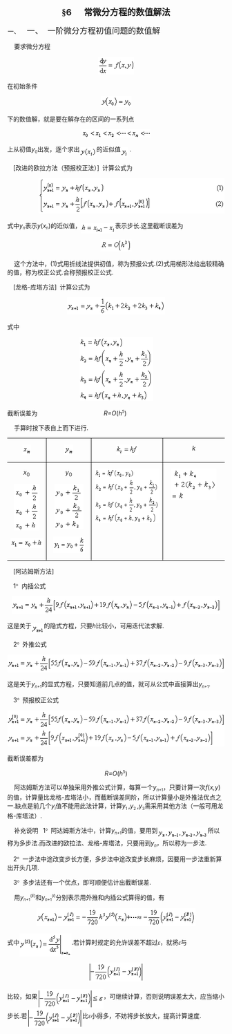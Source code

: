 <div class=Section1>
<p class=MsoNormal align=center style='text-align:center;text-autospace:none;
vertical-align:bottom'><b><span lang=ZH-CN style='font-size:15.0pt;font-family:
宋体_GB2312'>§</span></b><b><span lang=EN-US style='font-size:15.0pt'>6&nbsp;&nbsp;&nbsp;&nbsp;&nbsp;
</span></b><b><span lang=ZH-CN style='font-size:15.0pt;font-family:宋体_GB2312'>常微分方程的数值解法</span></b></p>
<p class=MsoNormal style='margin-left:36.0pt;text-indent:-35.25pt;text-autospace:
none;vertical-align:bottom'><span lang=EN-US>一、<span style='font:7.0pt "Times New Roman"'>&nbsp;&nbsp;&nbsp;&nbsp;&nbsp;&nbsp;
</span></span><span lang=ZH-CN style='font-size:14.0pt;font-family:宋体_GB2312'>一、</span><span
lang=EN-US style='font-size:7.0pt'>&nbsp;&nbsp;&nbsp; </span><span lang=ZH-CN
style='font-size:14.0pt;font-family:宋体_GB2312'>一阶微分方程初值问题的数值解</span></p>
<p class=MsoNormal style='text-autospace:none;vertical-align:bottom'><span
lang=EN-US>&nbsp;&nbsp;&nbsp; </span><span lang=ZH-CN style='font-family:宋体_GB2312'>要求微分方程</span></p>
<p class=MsoNormal align=center style='text-align:center;text-autospace:none;
vertical-align:bottom'><sub><span lang=EN-US><img width=84 height=41
src="res/17e9d95da129bdd93c34fb6cc6aaaa52_5779_files/image002.gif"
u1:shapes="_x0000_i1025"></span></sub></p>
<p class=MsoNormal style='text-autospace:none;vertical-align:bottom'><span
lang=ZH-CN style='font-family:宋体_GB2312'>在初始条件</span></p>
<p class=MsoNormal align=center style='text-align:center;text-autospace:none;
vertical-align:bottom'><sub><span lang=EN-US><img width=71 height=25
src="res/17e9d95da129bdd93c34fb6cc6aaaa52_5779_files/image004.gif"
u1:shapes="_x0000_i1026"></span></sub></p>
<p class=MsoNormal style='text-autospace:none;vertical-align:bottom'><span
lang=ZH-CN style='font-family:宋体_GB2312'>下的数值解，就是要在解存在的区间的一系列点</span></p>
<p class=MsoNormal align=center style='text-align:center;text-autospace:none;
vertical-align:bottom'><sub><span lang=EN-US><img width=159 height=19
src="res/17e9d95da129bdd93c34fb6cc6aaaa52_5779_files/image006.gif"
u1:shapes="_x0000_i1027"></span></sub></p>
<p class=MsoNormal style='text-autospace:none;vertical-align:bottom'><span
lang=ZH-CN style='font-family:宋体_GB2312'>上从初值</span><i><span lang=EN-US>y</span></i><sub><span
lang=EN-US style='font-size:7.0pt'>0</span></sub><span lang=ZH-CN
style='font-family:宋体_GB2312'>出发，逐个求出</span><sub><span lang=EN-US><img
width=39 height=24
src="res/17e9d95da129bdd93c34fb6cc6aaaa52_5779_files/image008.gif"
u1:shapes="_x0000_i1028" align=absmiddle></span></sub><span lang=ZH-CN
style='font-family:宋体_GB2312'>的近似值</span><sub><span lang=EN-US><img width=17
height=24
src="res/17e9d95da129bdd93c34fb6cc6aaaa52_5779_files/image010.gif"
u1:shapes="_x0000_i1029" align=absmiddle></span></sub><span lang=EN-US> .</span></p>
<p class=MsoNormal style='text-autospace:none;vertical-align:bottom'><span
lang=EN-US style='font-family:宋体_GB2312'>&nbsp;&nbsp;&nbsp; </span><span
lang=EN-US>[</span><span lang=ZH-CN style='font-family:宋体_GB2312'>改进的欧拉方法（预报校正法）</span><span
lang=EN-US>]</span><span lang=EN-US style='font-family:宋体_GB2312'>&nbsp; </span><span
lang=ZH-CN style='font-family:宋体_GB2312'>计算公式为</span></p>
<p class=MsoNormal align=right style='text-align:right;text-autospace:none;
vertical-align:bottom'><sub><span lang=EN-US><img width=431 height=83
src="res/17e9d95da129bdd93c34fb6cc6aaaa52_5779_files/image012.gif"
u1:shapes="_x0000_i1039"></span></sub></p>
<p class=MsoNormal style='text-autospace:none;vertical-align:bottom'><span
lang=ZH-CN style='font-family:宋体_GB2312'>式中</span><i><span lang=EN-US>y</span></i><i><sub><span
lang=EN-US style='font-size:7.0pt'>n</span></sub></i><span lang=ZH-CN
style='font-family:宋体_GB2312'>表示</span><i><span lang=EN-US>y</span></i><span
lang=EN-US>(<i>x</i></span><i><sub><span lang=EN-US style='font-size:7.0pt'>n</span></sub></i><span
lang=EN-US>)</span><span lang=ZH-CN style='font-family:宋体_GB2312'>的近似值，</span><i><sub><span
lang=EN-US><img width=79 height=24
src="res/17e9d95da129bdd93c34fb6cc6aaaa52_5779_files/image014.gif"
u1:shapes="_x0000_i1040" align=absmiddle></span></sub></i><span lang=ZH-CN
style='font-family:宋体_GB2312'>表示步长</span><span lang=EN-US>.</span><span
lang=ZH-CN style='font-family:宋体_GB2312'>这里截断误差为</span></p>
<p class=MsoNormal align=center style='text-align:center;text-autospace:none;
vertical-align:bottom'><sub><span lang=EN-US><img width=72 height=29
src="res/17e9d95da129bdd93c34fb6cc6aaaa52_5779_files/image016.gif"
u1:shapes="_x0000_i1041"></span></sub></p>
<p class=MsoNormal style='text-autospace:none;vertical-align:bottom'><span
lang=EN-US>&nbsp;&nbsp;&nbsp; </span><span lang=ZH-CN style='font-family:宋体_GB2312'>这个方法中，</span><span
lang=EN-US>(1)</span><span lang=ZH-CN style='font-family:宋体_GB2312'>式用折线法提供初值，称为预报公式</span><span
lang=EN-US>.(2)</span><span lang=ZH-CN style='font-family:宋体_GB2312'>式用梯形法给出较精确的值，称为校正公式</span><span
lang=EN-US>.</span><span lang=ZH-CN style='font-family:宋体_GB2312'>合称预报校正公式</span><span
lang=EN-US>.</span></p>
<p class=MsoNormal style='text-autospace:none;vertical-align:bottom'><span
lang=EN-US style='font-family:宋体_GB2312'>&nbsp;&nbsp;&nbsp; </span><span
lang=EN-US>[</span><span lang=ZH-CN style='font-family:宋体_GB2312'>龙格</span><span
lang=EN-US>-</span><span lang=ZH-CN style='font-family:宋体_GB2312'>库塔方法</span><span
lang=EN-US>]</span><span lang=EN-US style='font-family:宋体_GB2312'>&nbsp; </span><span
lang=ZH-CN style='font-family:宋体_GB2312'>计算公式为</span></p>
<p class=MsoNormal align=center style='text-align:center;text-autospace:none;
vertical-align:bottom'><sub><span lang=EN-US><img width=228 height=41
src="res/17e9d95da129bdd93c34fb6cc6aaaa52_5779_files/image018.gif"
u1:shapes="_x0000_i1042"></span></sub></p>
<p class=MsoNormal style='text-autospace:none;vertical-align:bottom'><span
lang=ZH-CN style='font-family:宋体_GB2312'>式中</span></p>
<p class=MsoNormal align=center style='text-align:center;text-autospace:none;
vertical-align:bottom'><sub><span lang=EN-US><img width=171 height=148
src="res/17e9d95da129bdd93c34fb6cc6aaaa52_5779_files/image020.gif"
u1:shapes="_x0000_i1043"></span></sub></p>
<p class=MsoNormal style='text-autospace:none;vertical-align:bottom'><span
lang=ZH-CN style='font-family:宋体_GB2312'>截断误差为</span><span lang=EN-US>&nbsp;&nbsp;&nbsp;&nbsp;&nbsp;&nbsp;&nbsp;&nbsp;&nbsp;&nbsp;&nbsp;&nbsp;&nbsp;&nbsp;&nbsp;&nbsp;&nbsp;&nbsp;&nbsp;&nbsp;&nbsp;&nbsp;&nbsp;&nbsp;&nbsp;&nbsp;&nbsp;&nbsp;&nbsp;&nbsp;&nbsp;&nbsp;&nbsp;&nbsp;&nbsp;&nbsp;&nbsp;&nbsp;
<i>R=O</i>(<i>h</i></span><sup><span lang=EN-US style='font-size:7.0pt'>5</span></sup><span
lang=EN-US>)</span></p>
<p class=MsoNormal style='text-autospace:none;vertical-align:bottom'><span
lang=EN-US>&nbsp;&nbsp;&nbsp; </span><span lang=ZH-CN style='font-family:宋体_GB2312'>手算时按下表自上而下进行</span><span
lang=EN-US>.</span></p>
<table class=MsoNormalTable border=1 cellspacing=0 cellpadding=0
 style='border-collapse:collapse;border:none'>
 <tr style='height:28.5pt'>
  <td width=105 valign=top style='width:78.75pt;border:solid windowtext 1.0pt;
  border-left:none;padding:0mm 5.4pt 0mm 5.4pt;height:28.5pt'>
  <p class=MsoNormal align=center style='text-align:center'><i><sub><span
  lang=EN-US><img width=20 height=24
  src="res/17e9d95da129bdd93c34fb6cc6aaaa52_5779_files/image022.gif"
  u1:shapes="_x0000_i1044"></span></sub></i></p>
  </td>
  <td width=126 valign=top style='width:94.5pt;border:solid windowtext 1.0pt;
  border-left:none;padding:0mm 5.4pt 0mm 5.4pt;height:28.5pt'>
  <p class=MsoNormal align=center style='text-align:center'><i><sub><span
  lang=EN-US><img width=21 height=24
  src="res/17e9d95da129bdd93c34fb6cc6aaaa52_5779_files/image024.gif"
  u1:shapes="_x0000_i1045"></span></sub></i></p>
  </td>
  <td width=224 valign=top style='width:168.0pt;border:solid windowtext 1.0pt;
  border-left:none;padding:0mm 5.4pt 0mm 5.4pt;height:28.5pt'>
  <p class=MsoNormal align=center style='text-align:center'><sub><span
  lang=EN-US><img width=52 height=24
  src="res/17e9d95da129bdd93c34fb6cc6aaaa52_5779_files/image026.gif"
  u1:shapes="_x0000_i1046"></span></sub></p>
  </td>
  <td width=189 valign=top style='width:50.0mm;border-top:solid windowtext 1.0pt;
  border-left:none;border-bottom:solid windowtext 1.0pt;border-right:none;
  padding:0mm 5.4pt 0mm 5.4pt;height:28.5pt'>
  <p class=MsoNormal align=center style='text-align:center'><i><span
  lang=EN-US>k</span></i></p>
  </td>
 </tr>
 <tr>
  <td width=105 valign=top style='width:78.75pt;border-top:none;border-left:
  none;border-bottom:solid windowtext 1.0pt;border-right:solid windowtext 1.0pt;
  padding:0mm 5.4pt 0mm 5.4pt'>
  <p class=MsoNormal align=center style='text-align:center'><i><span
  lang=EN-US>x</span></i><sub><span lang=EN-US>0</span></sub></p>
  <p class=MsoNormal align=center style='text-align:center'><sub><span
  lang=EN-US><img width=58 height=108
  src="res/17e9d95da129bdd93c34fb6cc6aaaa52_5779_files/image028.gif"
  u1:shapes="_x0000_i1047"></span></sub></p>
  <p class=MsoNormal align=center style='text-align:center'><sub><span
  lang=EN-US><img width=75 height=24
  src="res/17e9d95da129bdd93c34fb6cc6aaaa52_5779_files/image030.gif"
  u1:shapes="_x0000_i1048"></span></sub></p>
  </td>
  <td width=126 valign=top style='width:94.5pt;border-top:none;border-left:
  none;border-bottom:solid windowtext 1.0pt;border-right:solid windowtext 1.0pt;
  padding:0mm 5.4pt 0mm 5.4pt'>
  <p class=MsoNormal align=center style='text-align:center'><i><span
  lang=EN-US>y</span></i><sub><span lang=EN-US>0</span></sub></p>
  <p class=MsoNormal align=center style='text-align:center'><sub><span
  lang=EN-US><img width=67 height=105
  src="res/17e9d95da129bdd93c34fb6cc6aaaa52_5779_files/image032.gif"
  u1:shapes="_x0000_i1049"></span></sub></p>
  <p class=MsoNormal align=center style='text-align:center'><sub><span
  lang=EN-US><img width=74 height=38
  src="res/17e9d95da129bdd93c34fb6cc6aaaa52_5779_files/image034.gif"
  u1:shapes="_x0000_i1050"></span></sub></p>
  </td>
  <td width=224 valign=top style='width:168.0pt;border-top:none;border-left:
  none;border-bottom:solid windowtext 1.0pt;border-right:solid windowtext 1.0pt;
  padding:0mm 5.4pt 0mm 5.4pt'>
  <p class=MsoNormal align=center style='text-align:center'><sub><span
  lang=EN-US><img width=185 height=126
  src="res/17e9d95da129bdd93c34fb6cc6aaaa52_5779_files/image036.gif"
  u1:shapes="_x0000_i1051"></span></sub></p>
  </td>
  <td width=189 valign=top style='width:50.0mm;border:none;border-bottom:solid windowtext 1.0pt;
  padding:0mm 5.4pt 0mm 5.4pt'>
  <p class=MsoNormal align=center style='text-align:center'><sub><span
  lang=EN-US><img width=105 height=72
  src="res/17e9d95da129bdd93c34fb6cc6aaaa52_5779_files/image038.gif"
  u1:shapes="_x0000_i1052"></span></sub></p>
  </td>
 </tr>
</table>
<p class=MsoNormal style='text-autospace:none;vertical-align:bottom'><span
lang=EN-US style='font-family:宋体_GB2312'>&nbsp;&nbsp;&nbsp; </span><span
lang=EN-US>[</span><span lang=ZH-CN style='font-family:宋体_GB2312'>阿达姆斯方法</span><span
lang=EN-US>]</span></p>
<p class=MsoNormal style='text-autospace:none;vertical-align:bottom'><span
lang=EN-US style='font-family:宋体_GB2312'>&nbsp;&nbsp;&nbsp; </span><span
lang=EN-US>1</span><span lang=EN-US style='font-family:Symbol'>°</span><span
lang=EN-US>&nbsp; </span><span lang=ZH-CN style='font-family:宋体_GB2312'>内插公式</span></p>
<p class=MsoNormal align=center style='text-align:center;text-autospace:none;
vertical-align:bottom'><sub><span lang=EN-US><img width=484 height=41
src="res/17e9d95da129bdd93c34fb6cc6aaaa52_5779_files/image040.gif"
u1:shapes="_x0000_i1053"></span></sub></p>
<p class=MsoNormal style='text-autospace:none;vertical-align:bottom'><span
lang=ZH-CN style='font-family:宋体_GB2312'>这是关于</span><sub><span lang=EN-US><img
width=29 height=25
src="res/17e9d95da129bdd93c34fb6cc6aaaa52_5779_files/image042.gif"
u1:shapes="_x0000_i1054" align=absmiddle></span></sub><span lang=ZH-CN
style='font-family:宋体_GB2312'>的隐式方程，只要</span><i><span lang=EN-US>h</span></i><span
lang=ZH-CN style='font-family:宋体_GB2312'>比较小，可用迭代法求解</span><span lang=EN-US>.</span></p>
<p class=MsoNormal style='text-autospace:none;vertical-align:bottom'><span
lang=EN-US style='font-family:宋体_GB2312'>&nbsp;&nbsp;&nbsp; </span><span
lang=EN-US>2</span><span lang=EN-US style='font-family:Symbol'>°</span><span
lang=EN-US style='font-family:宋体_GB2312'>&nbsp; </span><span lang=ZH-CN
style='font-family:宋体_GB2312'>外推公式</span></p>
<p class=MsoNormal align=center style='text-align:center;text-autospace:none;
vertical-align:bottom'><sub><span lang=EN-US><img width=511 height=41
src="res/17e9d95da129bdd93c34fb6cc6aaaa52_5779_files/image044.gif"
u1:shapes="_x0000_i1055"></span></sub></p>
<p class=MsoNormal style='text-autospace:none;vertical-align:bottom'><span
lang=ZH-CN style='font-family:宋体_GB2312'>这是关于</span><i><span lang=EN-US>y</span></i><i><sub><span
lang=EN-US style='font-size:7.0pt'>n</span></sub></i><sub><span lang=EN-US
style='font-size:7.0pt'>+1</span></sub><span lang=ZH-CN style='font-family:
宋体_GB2312'>的显式方程，只要知道前几点的值，就可从公式中直接算出</span><i><span lang=EN-US>y</span></i><i><sub><span
lang=EN-US style='font-size:7.0pt'>n</span></sub></i><sub><span lang=EN-US
style='font-size:7.0pt'>+1</span></sub><span lang=EN-US>.</span></p>
<p class=MsoNormal style='text-autospace:none;vertical-align:bottom'><span
lang=EN-US style='font-family:宋体_GB2312'>&nbsp;&nbsp;&nbsp; </span><span
lang=EN-US>3</span><span lang=EN-US style='font-family:Symbol'>°</span><span
lang=EN-US style='font-family:宋体_GB2312'>&nbsp; </span><span lang=ZH-CN
style='font-family:宋体_GB2312'>预报校正公式</span></p>
<p class=MsoNormal align=center style='text-align:center;text-autospace:none;
vertical-align:bottom'><sub><span lang=EN-US><img width=511 height=84
src="res/17e9d95da129bdd93c34fb6cc6aaaa52_5779_files/image046.gif"
u1:shapes="_x0000_i1056"></span></sub></p>
<p class=MsoNormal style='text-autospace:none;vertical-align:bottom'><span
lang=ZH-CN style='font-family:宋体_GB2312'>截断误差都为</span></p>
<p class=MsoNormal align=center style='text-align:center;text-autospace:none;
vertical-align:bottom'><i><span lang=EN-US>R=O</span></i><span lang=EN-US>(<i>h</i></span><sup><span
lang=EN-US style='font-size:7.0pt'>5</span></sup><span lang=EN-US>)</span></p>
<p class=MsoNormal style='text-autospace:none;vertical-align:bottom'><span
lang=EN-US>&nbsp;&nbsp;&nbsp; </span><span lang=ZH-CN style='font-family:宋体_GB2312'>阿达姆斯方法可以单独采用外推公式计算，每算一个</span><i><span
lang=EN-US>y</span></i><i><sub><span lang=EN-US style='font-size:7.0pt'>n</span></sub></i><sub><span
lang=EN-US style='font-size:7.0pt'>+1</span></sub><span lang=ZH-CN
style='font-family:宋体_GB2312'>，只要计算一次</span><i><span lang=EN-US>f</span></i><span
lang=EN-US>(<i>x,y</i>)</span><span lang=ZH-CN style='font-family:宋体_GB2312'>的值，计算量比龙格</span><span
lang=EN-US>-</span><span lang=ZH-CN style='font-family:宋体_GB2312'>库塔法小，而截断误差同阶，所以计算量小是外推法优点之一</span><span
lang=EN-US>.</span><span lang=ZH-CN style='font-family:宋体_GB2312'>缺点是前几个</span><i><span
lang=EN-US>y</span></i><i><sub><span lang=EN-US style='font-size:7.0pt'>i</span></sub></i><span
lang=ZH-CN style='font-family:宋体_GB2312'>值不能用此法计算，计算</span><i><span lang=EN-US>y</span></i><sub><span
lang=EN-US style='font-size:7.0pt'>1 </span></sub><span lang=EN-US>,<i>y</i></span><sub><span
lang=EN-US style='font-size:7.0pt'>2 </span></sub><span lang=EN-US>,<i>y</i></span><sub><span
lang=EN-US style='font-size:7.0pt'>3</span></sub><span lang=ZH-CN
style='font-family:宋体_GB2312'>需采用其他方法（一般可用龙格</span><span lang=EN-US>-</span><span
lang=ZH-CN style='font-family:宋体_GB2312'>库塔法）</span><span lang=EN-US>.</span></p>
<p class=MsoNormal style='text-autospace:none;vertical-align:bottom'><span
lang=EN-US>&nbsp;&nbsp;&nbsp; </span><span lang=ZH-CN style='font-family:宋体_GB2312'>补充说明</span><span
lang=ZH-CN> </span><span lang=EN-US style='font-family:宋体_GB2312'>&nbsp;&nbsp;</span><span
lang=EN-US>1</span><span lang=EN-US style='font-family:Symbol'>°</span><span
lang=EN-US style='font-family:宋体_GB2312'>&nbsp; </span><span lang=ZH-CN
style='font-family:宋体_GB2312'>阿达姆斯方法中，计算</span><i><span lang=EN-US>y</span></i><i><sub><span
lang=EN-US style='font-size:7.0pt'>n</span></sub></i><sub><span lang=EN-US
style='font-size:7.0pt'>+1</span></sub><span lang=ZH-CN style='font-family:
宋体_GB2312'>的值，要用到</span><sub><span lang=EN-US><img width=116 height=25
src="res/17e9d95da129bdd93c34fb6cc6aaaa52_5779_files/image048.gif"
u1:shapes="_x0000_i1057" align=absmiddle></span></sub><span lang=ZH-CN
style='font-family:宋体_GB2312'>所以称为多步法</span><span lang=EN-US>.</span><span
lang=ZH-CN style='font-family:宋体_GB2312'>而改进的欧拉法、龙格</span><span lang=EN-US>-</span><span
lang=ZH-CN style='font-family:宋体_GB2312'>库塔法，只要用到</span><i><span lang=EN-US>y</span></i><i><sub><span
lang=EN-US style='font-size:7.0pt'>n</span></sub></i><span lang=ZH-CN
style='font-family:宋体_GB2312'>，所以称为一步法</span><span lang=EN-US>.</span></p>
<p class=MsoNormal style='text-autospace:none;vertical-align:bottom'><span
lang=EN-US style='font-family:宋体_GB2312'>&nbsp;&nbsp;&nbsp; </span><span
lang=EN-US>2</span><span lang=EN-US style='font-family:Symbol'>°</span><span
lang=EN-US style='font-family:宋体_GB2312'>&nbsp; </span><span lang=ZH-CN
style='font-family:宋体_GB2312'>一步法中途改变步长方便，多步法中途改变步长麻烦，因要用一步法重新算出开头几项</span><span
lang=EN-US>.</span></p>
<p class=MsoNormal style='text-autospace:none;vertical-align:bottom'><span
lang=EN-US style='font-family:宋体_GB2312'>&nbsp;&nbsp;&nbsp; </span><span
lang=EN-US>3</span><span lang=EN-US style='font-family:Symbol'>°</span><span
lang=EN-US style='font-family:宋体_GB2312'>&nbsp; </span><span lang=ZH-CN
style='font-family:宋体_GB2312'>多步法还有一个优点，即可顺便估计出截断误差</span><span lang=EN-US>.</span></p>
<p class=MsoNormal style='text-autospace:none;vertical-align:bottom'><span
lang=EN-US>&nbsp;&nbsp;&nbsp; </span><span lang=ZH-CN style='font-family:宋体_GB2312'>用</span><i><span
lang=EN-US>y</span></i><i><sub><span lang=EN-US style='font-size:7.0pt'>n</span></sub></i><sub><span
lang=EN-US style='font-size:7.0pt'>+1</span></sub><sup><span lang=EN-US
style='font-size:7.0pt'>(<i>E</i>)</span></sup><span lang=ZH-CN
style='font-family:宋体_GB2312'>和</span><i><span lang=EN-US>y</span></i><i><sub><span
lang=EN-US style='font-size:7.0pt'>n</span></sub></i><sub><span lang=EN-US
style='font-size:7.0pt'>+1</span></sub><sup><span lang=EN-US style='font-size:
7.0pt'>(<i>I</i>)</span></sup><span lang=ZH-CN style='font-family:宋体_GB2312'>分别表示用外推和内插公式算得的值，有</span></p>
<p class=MsoNormal align=center style='text-align:center;text-autospace:none;
vertical-align:bottom'><sub><span lang=EN-US><img width=368 height=41
src="res/17e9d95da129bdd93c34fb6cc6aaaa52_5779_files/image050.gif"
u1:shapes="_x0000_i1058"></span></sub></p>
<p class=MsoNormal style='text-autospace:none;vertical-align:bottom'><span
lang=ZH-CN style='font-family:宋体_GB2312'>式中</span><sub><span lang=EN-US><img
width=121 height=53
src="res/17e9d95da129bdd93c34fb6cc6aaaa52_5779_files/image052.gif"
u1:shapes="_x0000_i1059" align=absmiddle></span></sub><span lang=EN-US>.</span><span
lang=ZH-CN style='font-family:宋体_GB2312'>若计算时规定的允许误差不超过<i>ε</i>，就将<i>ε</i>与</span></p>
<p class=MsoNormal align=center style='text-align:center;text-autospace:none;
vertical-align:bottom'><sub><span lang=EN-US><img width=128 height=45
src="res/17e9d95da129bdd93c34fb6cc6aaaa52_5779_files/image054.gif"
u1:shapes="_x0000_i1060"></span></sub></p>
<p class=MsoNormal style='text-autospace:none;vertical-align:bottom'><span
lang=ZH-CN style='font-family:宋体_GB2312'>比较，如果</span><sub><span lang=EN-US><img
width=153 height=45
src="res/17e9d95da129bdd93c34fb6cc6aaaa52_5779_files/image056.gif"
u1:shapes="_x0000_i1061" align=absmiddle></span></sub><span lang=ZH-CN
style='font-family:宋体_GB2312'>，可继续计算，否则说明误差太大，应当缩小步长</span><span lang=EN-US>.</span><span
lang=ZH-CN style='font-family:宋体_GB2312'>若</span><sub><span lang=EN-US><img
width=128 height=45
src="res/17e9d95da129bdd93c34fb6cc6aaaa52_5779_files/image058.gif"
u1:shapes="_x0000_i1062" align=absmiddle></span></sub><span lang=ZH-CN
style='font-family:宋体_GB2312'>比<i>ε</i>小得多，不妨将步长放大，提高计算速度</span><span
lang=EN-US>.</span></p>
</div>